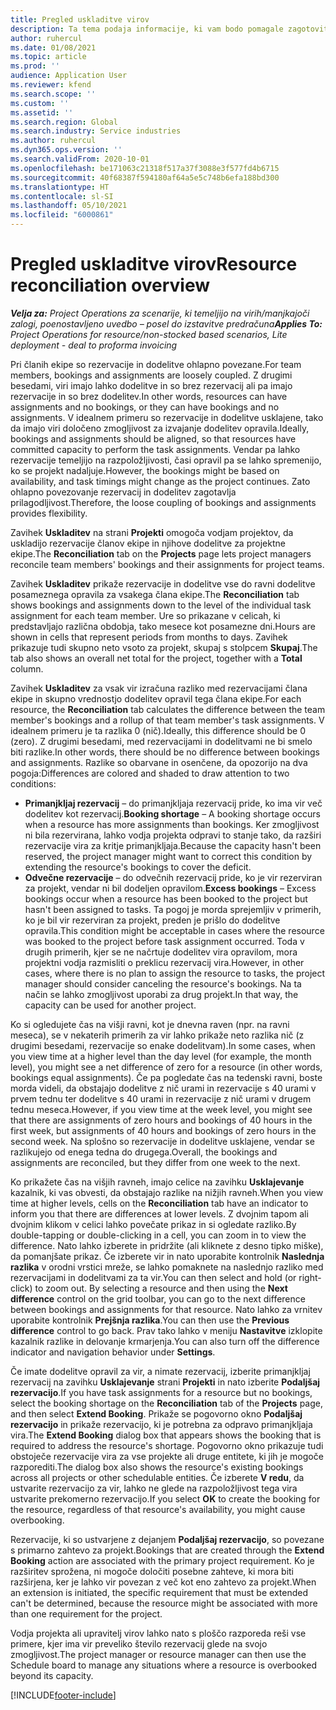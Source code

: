 ```yaml
---
title: Pregled uskladitve virov
description: Ta tema podaja informacije, ki vam bodo pomagale zagotoviti, da so rezervacije virov in dodelitve za projekte poravnane.
author: ruhercul
ms.date: 01/08/2021
ms.topic: article
ms.prod: ''
audience: Application User
ms.reviewer: kfend
ms.search.scope: ''
ms.custom: ''
ms.assetid: ''
ms.search.region: Global
ms.search.industry: Service industries
ms.author: ruhercul
ms.dyn365.ops.version: ''
ms.search.validFrom: 2020-10-01
ms.openlocfilehash: be171063c21318f517a37f3088e3f577fd4b6715
ms.sourcegitcommit: 40f68387f594180af64a5e5c748b6efa188bd300
ms.translationtype: HT
ms.contentlocale: sl-SI
ms.lasthandoff: 05/10/2021
ms.locfileid: "6000861"
---
```

# <a name="resource-reconciliation-overview"></a><span data-ttu-id="1536a-103">Pregled uskladitve virov</span><span class="sxs-lookup"><span data-stu-id="1536a-103">Resource reconciliation overview</span></span>

<span data-ttu-id="1536a-104">_**Velja za:** Project Operations za scenarije, ki temeljijo na virih/manjkajoči zalogi, poenostavljeno uvedbo – posel do izstavitve predračuna_</span><span class="sxs-lookup"><span data-stu-id="1536a-104">_**Applies To:** Project Operations for resource/non-stocked based scenarios, Lite deployment - deal to proforma invoicing_</span></span>

<span data-ttu-id="1536a-105">Pri članih ekipe so rezervacije in dodelitve ohlapno povezane.</span><span class="sxs-lookup"><span data-stu-id="1536a-105">For team members, bookings and assignments are loosely coupled.</span></span> <span data-ttu-id="1536a-106">Z drugimi besedami, viri imajo lahko dodelitve in so brez rezervacij ali pa imajo rezervacije in so brez dodelitev.</span><span class="sxs-lookup"><span data-stu-id="1536a-106">In other words, resources can have assignments and no bookings, or they can have bookings and no assignments.</span></span> <span data-ttu-id="1536a-107">V idealnem primeru so rezervacije in dodelitve usklajene, tako da imajo viri določeno zmogljivost za izvajanje dodelitev opravila.</span><span class="sxs-lookup"><span data-stu-id="1536a-107">Ideally, bookings and assignments should be aligned, so that resources have committed capacity to perform the task assignments.</span></span> <span data-ttu-id="1536a-108">Vendar pa lahko rezervacije temeljijo na razpoložljivosti, časi opravil pa se lahko spremenijo, ko se projekt nadaljuje.</span><span class="sxs-lookup"><span data-stu-id="1536a-108">However, the bookings might be based on availability, and task timings might change as the project continues.</span></span> <span data-ttu-id="1536a-109">Zato ohlapno povezovanje rezervacij in dodelitev zagotavlja prilagodljivost.</span><span class="sxs-lookup"><span data-stu-id="1536a-109">Therefore, the loose coupling of bookings and assignments provides flexibility.</span></span>

<span data-ttu-id="1536a-110">Zavihek **Uskladitev** na strani **Projekti** omogoča vodjam projektov, da uskladijo rezervacije članov ekipe in njihove dodelitve za projektne ekipe.</span><span class="sxs-lookup"><span data-stu-id="1536a-110">The **Reconciliation** tab on the **Projects** page lets project managers reconcile team members' bookings and their assignments for project teams.</span></span>

<span data-ttu-id="1536a-111">Zavihek **Uskladitev** prikaže rezervacije in dodelitve vse do ravni dodelitve posameznega opravila za vsakega člana ekipe.</span><span class="sxs-lookup"><span data-stu-id="1536a-111">The **Reconciliation** tab shows bookings and assignments down to the level of the individual task assignment for each team member.</span></span> <span data-ttu-id="1536a-112">Ure so prikazane v celicah, ki predstavljajo različna obdobja, tako mesece kot posamezne dni.</span><span class="sxs-lookup"><span data-stu-id="1536a-112">Hours are shown in cells that represent periods from months to days.</span></span> <span data-ttu-id="1536a-113">Zavihek prikazuje tudi skupno neto vsoto za projekt, skupaj s stolpcem **Skupaj**.</span><span class="sxs-lookup"><span data-stu-id="1536a-113">The tab also shows an overall net total for the project, together with a **Total** column.</span></span>

<span data-ttu-id="1536a-114">Zavihek **Uskladitev** za vsak vir izračuna razliko med rezervacijami člana ekipe in skupno vrednostjo dodelitev opravil tega člana ekipe.</span><span class="sxs-lookup"><span data-stu-id="1536a-114">For each resource, the **Reconciliation** tab calculates the difference between the team member's bookings and a rollup of that team member's task assignments.</span></span> <span data-ttu-id="1536a-115">V idealnem primeru je ta razlika 0 (nič).</span><span class="sxs-lookup"><span data-stu-id="1536a-115">Ideally, this difference should be 0 (zero).</span></span> <span data-ttu-id="1536a-116">Z drugimi besedami, med rezervacijami in dodelitvami ne bi smelo biti razlike.</span><span class="sxs-lookup"><span data-stu-id="1536a-116">In other words, there should be no difference between bookings and assignments.</span></span> <span data-ttu-id="1536a-117">Razlike so obarvane in osenčene, da opozorijo na dva pogoja:</span><span class="sxs-lookup"><span data-stu-id="1536a-117">Differences are colored and shaded to draw attention to two conditions:</span></span>

- <span data-ttu-id="1536a-118">**Primanjkljaj rezervacij** – do primanjkljaja rezervacij pride, ko ima vir več dodelitev kot rezervacij.</span><span class="sxs-lookup"><span data-stu-id="1536a-118">**Booking shortage** – A booking shortage occurs when a resource has more assignments than bookings.</span></span> <span data-ttu-id="1536a-119">Ker zmogljivost ni bila rezervirana, lahko vodja projekta odpravi to stanje tako, da razširi rezervacije vira za kritje primanjkljaja.</span><span class="sxs-lookup"><span data-stu-id="1536a-119">Because the capacity hasn't been reserved, the project manager might want to correct this condition by extending the resource's bookings to cover the deficit.</span></span>
- <span data-ttu-id="1536a-120">**Odvečne rezervacije** – do odvečnih rezervacij pride, ko je vir rezerviran za projekt, vendar ni bil dodeljen opravilom.</span><span class="sxs-lookup"><span data-stu-id="1536a-120">**Excess bookings** – Excess bookings occur when a resource has been booked to the project but hasn't been assigned to tasks.</span></span> <span data-ttu-id="1536a-121">Ta pogoj je morda sprejemljiv v primerih, ko je bil vir rezerviran za projekt, preden je prišlo do dodelitve opravila.</span><span class="sxs-lookup"><span data-stu-id="1536a-121">This condition might be acceptable in cases where the resource was booked to the project before task assignment occurred.</span></span> <span data-ttu-id="1536a-122">Toda v drugih primerih, kjer se ne načrtuje dodelitev vira opravilom, mora projektni vodja razmisliti o preklicu rezervacij vira.</span><span class="sxs-lookup"><span data-stu-id="1536a-122">However, in other cases, where there is no plan to assign the resource to tasks, the project manager should consider canceling the resource's bookings.</span></span> <span data-ttu-id="1536a-123">Na ta način se lahko zmogljivost uporabi za drug projekt.</span><span class="sxs-lookup"><span data-stu-id="1536a-123">In that way, the capacity can be used for another project.</span></span>

<span data-ttu-id="1536a-124">Ko si ogledujete čas na višji ravni, kot je dnevna raven (npr. na ravni meseca), se v nekaterih primerih za vir lahko prikaže neto razlika nič (z drugimi besedami, rezervacije so enake dodelitvam).</span><span class="sxs-lookup"><span data-stu-id="1536a-124">In some cases, when you view time at a higher level than the day level (for example, the month level), you might see a net difference of zero for a resource (in other words, bookings equal assignments).</span></span> <span data-ttu-id="1536a-125">Če pa pogledate čas na tedenski ravni, boste morda videli, da obstajajo dodelitve z nič urami in rezervacije s 40 urami v prvem tednu ter dodelitve s 40 urami in rezervacije z nič urami v drugem tednu meseca.</span><span class="sxs-lookup"><span data-stu-id="1536a-125">However, if you view time at the week level, you might see that there are assignments of zero hours and bookings of 40 hours in the first week, but assignments of 40 hours and bookings of zero hours in the second week.</span></span> <span data-ttu-id="1536a-126">Na splošno so rezervacije in dodelitve usklajene, vendar se razlikujejo od enega tedna do drugega.</span><span class="sxs-lookup"><span data-stu-id="1536a-126">Overall, the bookings and assignments are reconciled, but they differ from one week to the next.</span></span>

<span data-ttu-id="1536a-127">Ko prikažete čas na višjih ravneh, imajo celice na zavihku **Usklajevanje** kazalnik, ki vas obvesti, da obstajajo razlike na nižjih ravneh.</span><span class="sxs-lookup"><span data-stu-id="1536a-127">When you view time at higher levels, cells on the **Reconciliation** tab have an indicator to inform you that there are differences at lower levels.</span></span> <span data-ttu-id="1536a-128">Z dvojnim tapom ali dvojnim klikom v celici lahko povečate prikaz in si ogledate razliko.</span><span class="sxs-lookup"><span data-stu-id="1536a-128">By double-tapping or double-clicking in a cell, you can zoom in to view the difference.</span></span> <span data-ttu-id="1536a-129">Nato lahko izberete in pridržite (ali kliknete z desno tipko miške), da pomanjšate prikaz. Če izberete vir in nato uporabite kontrolnik **Naslednja razlika** v orodni vrstici mreže, se lahko pomaknete na naslednjo razliko med rezervacijami in dodelitvami za ta vir.</span><span class="sxs-lookup"><span data-stu-id="1536a-129">You can then select and hold (or right-click) to zoom out. By selecting a resource and then using the **Next difference** control on the grid toolbar, you can go to the next difference between bookings and assignments for that resource.</span></span> <span data-ttu-id="1536a-130">Nato lahko za vrnitev uporabite kontrolnik **Prejšnja razlika**.</span><span class="sxs-lookup"><span data-stu-id="1536a-130">You can then use the **Previous difference** control to go back.</span></span> <span data-ttu-id="1536a-131">Prav tako lahko v meniju **Nastavitve** izklopite kazalnik razlike in delovanje krmarjenja.</span><span class="sxs-lookup"><span data-stu-id="1536a-131">You can also turn off the difference indicator and navigation behavior under **Settings**.</span></span>

<span data-ttu-id="1536a-132">Če imate dodelitve opravil za vir, a nimate rezervacij, izberite primanjkljaj rezervacij na zavihku **Usklajevanje** strani **Projekti** in nato izberite **Podaljšaj rezervacijo**.</span><span class="sxs-lookup"><span data-stu-id="1536a-132">If you have task assignments for a resource but no bookings, select the booking shortage on the **Reconciliation** tab of the **Projects** page, and then select **Extend Booking**.</span></span> <span data-ttu-id="1536a-133">Prikaže se pogovorno okno **Podaljšaj rezervacijo** in prikaže rezervacijo, ki je potrebna za odpravo primanjkljaja vira.</span><span class="sxs-lookup"><span data-stu-id="1536a-133">The **Extend Booking** dialog box that appears shows the booking that is required to address the resource's shortage.</span></span> <span data-ttu-id="1536a-134">Pogovorno okno prikazuje tudi obstoječe rezervacije vira za vse projekte ali druge entitete, ki jih je mogoče razporediti.</span><span class="sxs-lookup"><span data-stu-id="1536a-134">The dialog box also shows the resource's existing bookings across all projects or other schedulable entities.</span></span> <span data-ttu-id="1536a-135">Če izberete **V redu**, da ustvarite rezervacijo za vir, lahko ne glede na razpoložljivost tega vira ustvarite prekomerno rezervacijo.</span><span class="sxs-lookup"><span data-stu-id="1536a-135">If you select **OK** to create the booking for the resource, regardless of that resource's availability, you might cause overbooking.</span></span>

<span data-ttu-id="1536a-136">Rezervacije, ki so ustvarjene z dejanjem **Podaljšaj rezervacijo**, so povezane s primarno zahtevo za projekt.</span><span class="sxs-lookup"><span data-stu-id="1536a-136">Bookings that are created through the **Extend Booking** action are associated with the primary project requirement.</span></span> <span data-ttu-id="1536a-137">Ko je razširitev sprožena, ni mogoče določiti posebne zahteve, ki mora biti razširjena, ker je lahko vir povezan z več kot eno zahtevo za projekt.</span><span class="sxs-lookup"><span data-stu-id="1536a-137">When an extension is initiated, the specific requirement that must be extended can't be determined, because the resource might be associated with more than one requirement for the project.</span></span>

<span data-ttu-id="1536a-138">Vodja projekta ali upravitelj virov lahko nato s ploščo razporeda reši vse primere, kjer ima vir preveliko število rezervacij glede na svojo zmogljivost.</span><span class="sxs-lookup"><span data-stu-id="1536a-138">The project manager or resource manager can then use the Schedule board to manage any situations where a resource is overbooked beyond its capacity.</span></span>


[!INCLUDE[footer-include](../includes/footer-banner.md)]
